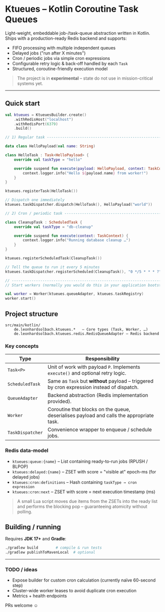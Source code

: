 # Ktueues – Kotlin Coroutine Task Queues

Light-weight, embeddable job-/task-queue abstraction written in Kotlin.  
Ships with a production-ready Redis backend and supports:

* FIFO processing with multiple independent queues
* Delayed jobs ("run after X minutes")
* Cron / periodic jobs via simple cron expressions
* Configurable retry logic & back-off handled by each `Task`
* Structured, coroutine-friendly execution model

> The project is in **experimental** – state do not use in mission-critical systems yet.

---

## Quick start

```kotlin
val ktueues = KtueuesBuilder.create()
    .withRedisHost("localhost")
    .withRedisPort(6379)
    .build()

// 1) Regular task -------------------------------------------------------------

data class HelloPayload(val name: String)

class HelloTask : Task<HelloPayload> {
    override val taskType = "hello"

    override suspend fun execute(payload: HelloPayload, context: TaskContext) {
        context.logger.info("Hello ${payload.name} from worker!")
    }
}

ktueues.registerTask(HelloTask())

// Dispatch one immediately
ktueues.taskDispatcher.dispatch(HelloTask(), HelloPayload("world"))

// 2) Cron / periodic task -----------------------------------------------------

class CleanupTask : ScheduledTask {
    override val taskType = "db-cleanup"

    override suspend fun execute(context: TaskContext) {
        context.logger.info("Running database cleanup …")
    }
}

ktueues.registerScheduledTask(CleanupTask())

// Tell the queue to run it every 5 minutes
ktueues.taskDispatcher.registerScheduled(CleanupTask(), "0 */5 * * * ?")

// -----------------------------------------------------------------------------
// Start workers (normally you would do this in your application bootstrap)

val worker = Worker(ktueues.queueAdapter, ktueues.taskRegistry)
worker.start()

```

## Project structure

```
src/main/kotlin/
    de.leonhardsolbach.ktueues.*   – Core types (Task, Worker, …)
    de.leonhardsolbach.ktueues.redis.RedisQueueAdapter – Redis backend
```

### Key concepts

| Type            | Responsibility |
|-----------------|----------------|
| `Task<P>`       | Unit of work with payload `P`. Implements `execute()` and optional retry logic. |
| `ScheduledTask` | Same as `Task` but **without** payload – triggered by cron expression instead of dispatch. |
| `QueueAdapter`  | Backend abstraction (Redis implementation provided). |
| `Worker`        | Coroutine that blocks on the queue, deserialises payload and calls the appropriate task. |
| `TaskDispatcher`| Convenience wrapper to enqueue / schedule jobs. |

### Redis data-model

* `ktueues:queue:{name}`   – List containing ready-to-run jobs (RPUSH / BLPOP)
* `ktueues:delayed:{name}` – ZSET with score = "visible at" epoch-ms (for delayed jobs)
* `ktueues:cron:definitions`    – Hash containing `taskType → cron expression`
* `ktueues:cron:next`           – ZSET with score = next execution timestamp (ms)

> A small Lua script moves due items from the ZSETs into the ready list and performs the blocking pop – guaranteeing atomicity without polling.

## Building / running

Requires **JDK 17+** and **Gradle**:

```bash
./gradlew build        # compile & run tests
./gradlew publishToMavenLocal  # optional
```

---

### TODO / ideas

* Expose builder for custom cron calculation (currently naïve 60-second step)
* Cluster-wide worker leases to avoid duplicate cron execution
* Metrics + health endpoints

PRs welcome ☺︎
